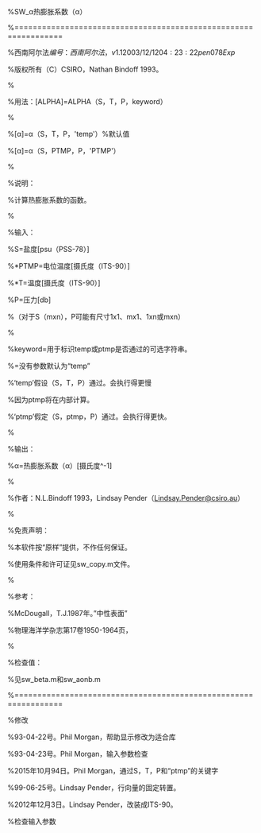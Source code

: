 %SW_α热膨胀系数（α）

%================================================================

%西南阿尔法$编号：西南阿尔法，v 1.1 2003/12/12 04:23:22 pen078 Exp$

%版权所有（C）CSIRO，Nathan Bindoff 1993。

%

%用法：[ALPHA]=ALPHA（S，T，P，keyword）

%

%[α]=α（S，T，P，'temp'）%默认值

%[α]=α（S，PTMP，P，'PTMP'）

%

%说明：

%计算热膨胀系数的函数。

%

%输入：

%S=盐度[psu（PSS-78）]

%*PTMP=电位温度[摄氏度（ITS-90）]

%*T=温度[摄氏度（ITS-90）]

%P=压力[db]

%（对于S（mxn），P可能有尺寸1x1、mx1、1xn或mxn）

%

%keyword=用于标识temp或ptmp是否通过的可选字符串。

%=没有参数默认为“temp”

%‘temp’假设（S，T，P）通过。会执行得更慢

%因为ptmp将在内部计算。

%‘ptmp’假定（S，ptmp，P）通过。会执行得更快。

%

%输出：

%α=热膨胀系数（α）[摄氏度^-1]

%

%作者：N.L.Bindoff 1993，Lindsay Pender（Lindsay.Pender@csiro.au）

%

%免责声明：

%本软件按“原样”提供，不作任何保证。

%使用条件和许可证见sw_copy.m文件。

%

%参考：

%McDougall，T.J.1987年。”中性表面”

%物理海洋学杂志第17卷1950-1964页，

%

%检查值：

%见sw_beta.m和sw_aonb.m

%================================================================


%修改

%93-04-22号。Phil Morgan，帮助显示修改为适合库

%93-04-23号。Phil Morgan，输入参数检查

%2015年10月94日。Phil Morgan，通过S，T，P和“ptmp”的关键字

%99-06-25号。Lindsay Pender，行向量的固定转置。

%2012年12月3日。Lindsay Pender，改装成ITS-90。


%检查输入参数
